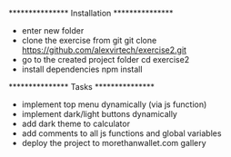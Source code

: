 *************** Installation ***************
- enter new folder
- clone the exercise from git
    git clone https://github.com/alexvirtech/exercise2.git
- go to the created project folder
    cd exercise2
- install dependencies
    npm install

*************** Tasks ***************
- implement top menu dynamically (via js function)
- implement dark/light buttons dynamically
- add dark theme to calculator
- add comments to all js functions and global variables
- deploy the project to morethanwallet.com gallery